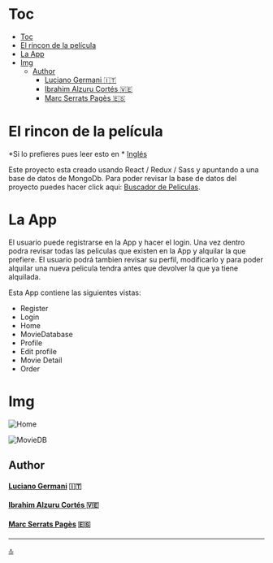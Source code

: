 # Toc

- [Toc](#toc)
- [El rincon de la película](#el-rincon-de-la-película)
- [La App](#la-app)
- [Img](#img)
  - [Author](#author)
      - [Luciano Germani :it:](#luciano-germani-it)
      - [Ibrahim Alzuru Cortés  :venezuela:](#ibrahim-alzuru-cortés--venezuela)
      - [Marc Serrats Pagès :es:](#marc-serrats-pagès-es)



# El rincon de la película

*Si lo prefieres pues leer esto en * [Inglés](README.md)

Este proyecto esta creado usando React / Redux / Sass y apuntando a una base de datos de MongoDb. Para poder revisar la base de datos del proyecto puedes hacer click aqui: [Buscador de Películas](https://github.com/Germanilu/Buscador-De-Peliculas).

# La App

El usuario puede registrarse en la App y hacer el login. Una vez dentro podra revisar todas las peliculas que existen en la App y alquilar la que prefiere.
El usuario podrá tambien revisar su perfil, modificarlo y para poder alquilar una nueva pelicula tendra antes que devolver la que ya tiene alquilada.

Esta App contiene las siguientes vistas:

- Register
- Login
- Home
- MovieDatabase
- Profile
- Edit profile
- Movie Detail
- Order


# Img

![Home](../img/../rental-peliculas/src/img/Home.png)

![MovieDB](../img/../rental-peliculas/src/img/movieDb.png)

## Author 	

#### [Luciano Germani](https://github.com/Germanilu) :it:
#### [Ibrahim Alzuru Cortés ](https://github.com/ibralzuru) :venezuela:
#### [Marc Serrats Pagès](https://github.com/pagesMp) :es:




---------------------

[:top:](#toc)
